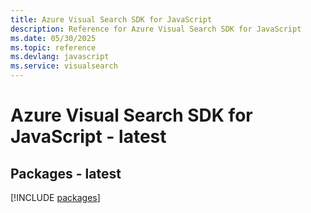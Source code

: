 ```yaml
---
title: Azure Visual Search SDK for JavaScript
description: Reference for Azure Visual Search SDK for JavaScript
ms.date: 05/30/2025
ms.topic: reference
ms.devlang: javascript
ms.service: visualsearch
---
```

# Azure Visual Search SDK for JavaScript - latest
## Packages - latest
[!INCLUDE [packages](visual-search-index.md)]
